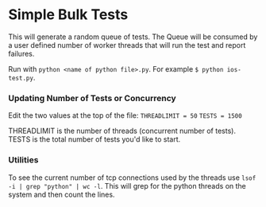 # Simple Bulk Tests
This will generate a random queue of tests.  The Queue will be consumed by a user defined number of worker threads that will run the test and report failures.

Run with `python <name of python file>.py`.  For example `$ python ios-test.py`.

### Updating Number of Tests or Concurrency
Edit the two values at the top of the file: 
`THREADLIMIT = 50`
`TESTS = 1500`

THREADLIMIT is the number of threads (concurrent number of tests).  TESTS is the total number of tests you'd like to start.

### Utilities
To see the current number of tcp connections used by the threads  use `lsof -i | grep "python" | wc -l`.  This will grep for the python threads on the system and then count the lines.
